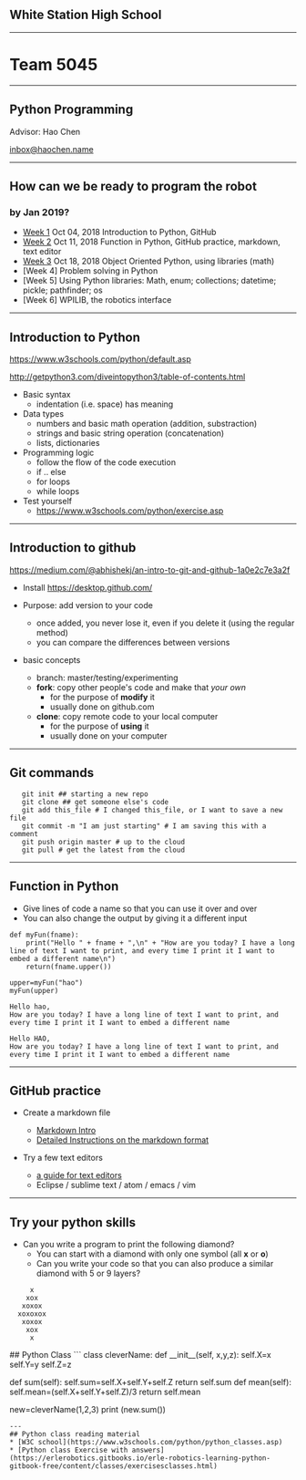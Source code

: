 ## White Station High School 
----
# Team 5045  
----
## Python Programming  

Advisor: Hao Chen 

inbox@haochen.name


---


## How can we be ready to program the robot 
### by Jan 2019? 

* [Week 1](#week1) Oct 04, 2018 Introduction to Python, GitHub
* [Week 2](#week2) Oct 11, 2018 Function in Python, GitHub practice, markdown, text editor
* [Week 3](#week3) Oct 18, 2018 Object Oriented Python, using libraries (math)
* [Week 4] Problem solving in Python 
* [Week 5] Using Python libraries: Math, enum; collections; datetime; pickle; pathfinder; os 
* [Week 6] WPILIB, the robotics interface

---

<section id="week1">

## Introduction to Python

https://www.w3schools.com/python/default.asp

http://getpython3.com/diveintopython3/table-of-contents.html


* Basic syntax
  * indentation (i.e. space) has meaning
* Data types 
  * numbers and basic math operation (addition, substraction)
  * strings and basic string operation (concatenation) 
  * lists, dictionaries
* Programming logic
  * follow the flow of the code execution
  * if  .. else
  * for loops
  * while loops
* Test yourself    
  * https://www.w3schools.com/python/exercise.asp


---

## Introduction to github

https://medium.com/@abhishekj/an-intro-to-git-and-github-1a0e2c7e3a2f

* Install https://desktop.github.com/

* Purpose: add version to your code
  * once added, you never lose it, even if you delete it (using the regular method) 
  * you can compare the differences between versions
* basic concepts 
  * branch: master/testing/experimenting
  * **fork**: copy other people's code and make that *your own* 
    * for the purpose of  **modify** it 
    * usually done on github.com
  * **clone**: copy remote code to your local computer  
    * for the purpose of **using** it 
    * usually done on your computer
---
## Git commands

```
   git init ## starting a new repo
   git clone ## get someone else's code
   git add this_file # I changed this_file, or I want to save a new file
   git commit -m "I am just starting" # I am saving this with a comment
   git push origin master # up to the cloud
   git pull # get the latest from the cloud
```


---

<section id="week2">

## Function in Python

* Give lines of code a name so that you can use it over and over
* You can also change the output by giving it a different input 


```
def myFun(fname):
	print("Hello " + fname + ",\n" + "How are you today? I have a long line of text I want to print, and every time I print it I want to embed a different name\n")  
	return(fname.upper())
	
upper=myFun("hao")
myFun(upper)
```
```
Hello hao,
How are you today? I have a long line of text I want to print, and every time I print it I want to embed a different name

Hello HAO,
How are you today? I have a long line of text I want to print, and every time I print it I want to embed a different name
```
---

## GitHub practice

* Create a markdown file
	* [Markdown Intro]( https://guides.github.com/features/mastering-markdown)
	* [Detailed Instructions on the markdown format](https://help.github.com/articles/basic-writing-and-formatting-syntax/)

* Try a few text editors
	* [a guide for text editors](https://realpython.com/python-ides-code-editors-guide/)
	* Eclipse / sublime text / atom / emacs / vim

---

## Try your python skills

* Can you write a program to print the following diamond?
	* You can start with a diamond with only one symbol (all **x** or **o**)  
	* Can you write your code so that you can also produce a similar diamond with  5 or 9 layers?
	

```
     x
    xox
   xoxox
  xoxoxox 
   xoxox
    xox
     x

```
 
<section id="week3">
## Python Class
```
class cleverName:
  def __init__(self, x,y,z):
    self.X=x
    self.Y=y
    self.Z=z

  def sum(self):
    self.sum=self.X+self.Y+self.Z
    return self.sum
  def mean(self):
    self.mean=(self.X+self.Y+self.Z)/3
    return self.mean

new=cleverName(1,2,3)
print (new.sum())
```
--- 
## Python class reading material
* [W3C school](https://www.w3schools.com/python/python_classes.asp)
* [Python class Exercise with answers](https://erlerobotics.gitbooks.io/erle-robotics-learning-python-gitbook-free/content/classes/exercisesclasses.html)



